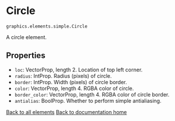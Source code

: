 # Circle

`graphics.elements.simple.Circle`

A circle element.

## Properties

* `loc`: VectorProp, length 2. Location of top left corner.
* `radius`: IntProp. Radius (pixels) of circle.
* `border`: IntProp. Width (pixels) of circle border.
* `color`: VectorProp, length 4. RGBA color of circle.
* `border_color`: VectorProp, length 4. RGBA color of circle border.
* `antialias`: BoolProp. Whether to perform simple antialiasing.

[Back to all elements][elements]
[Back to documentation home][home]

[home]: https://medilocus.github.io/graphic_videos/
[elements]: https://medilocus.github.io/graphic_videos/elements

